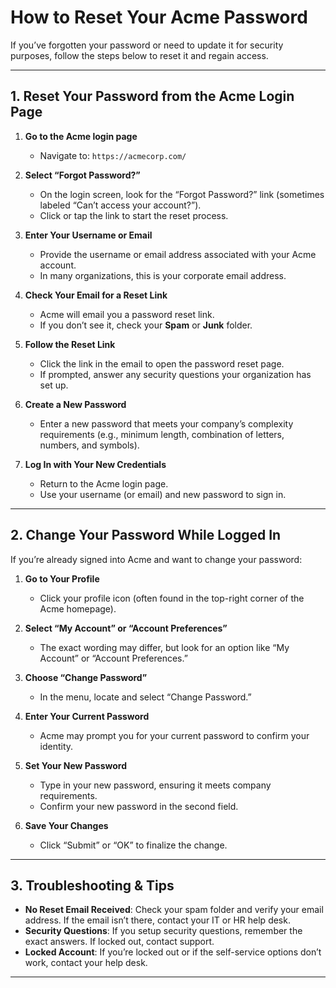# How to Reset Your Acme Password

If you’ve forgotten your password or need to update it for security purposes, follow the steps below to reset it and regain access.

---

## 1. Reset Your Password from the Acme Login Page

1. **Go to the Acme login page**  
   - Navigate to: `https://acmecorp.com/`

2. **Select “Forgot Password?”**  
   - On the login screen, look for the “Forgot Password?” link (sometimes labeled “Can’t access your account?”).  
   - Click or tap the link to start the reset process.

3. **Enter Your Username or Email**  
   - Provide the username or email address associated with your Acme account.  
   - In many organizations, this is your corporate email address.

4. **Check Your Email for a Reset Link**  
   - Acme will email you a password reset link.  
   - If you don’t see it, check your **Spam** or **Junk** folder.

5. **Follow the Reset Link**  
   - Click the link in the email to open the password reset page.  
   - If prompted, answer any security questions your organization has set up.

6. **Create a New Password**  
   - Enter a new password that meets your company’s complexity requirements (e.g., minimum length, combination of letters, numbers, and symbols).

7. **Log In with Your New Credentials**  
   - Return to the Acme login page.  
   - Use your username (or email) and new password to sign in.

---

## 2. Change Your Password While Logged In

If you’re already signed into Acme and want to change your password:

1. **Go to Your Profile**  
   - Click your profile icon (often found in the top-right corner of the Acme homepage).

2. **Select “My Account” or “Account Preferences”**  
   - The exact wording may differ, but look for an option like “My Account” or “Account Preferences.”

3. **Choose “Change Password”**  
   - In the menu, locate and select “Change Password.”

4. **Enter Your Current Password**  
   - Acme may prompt you for your current password to confirm your identity.

5. **Set Your New Password**  
   - Type in your new password, ensuring it meets company requirements.  
   - Confirm your new password in the second field.

6. **Save Your Changes**  
   - Click “Submit” or “OK” to finalize the change.

---

## 3. Troubleshooting & Tips

- **No Reset Email Received**: Check your spam folder and verify your email address. If the email isn’t there, contact your IT or HR help desk.  
- **Security Questions**: If you setup security questions, remember the exact answers. If locked out, contact support.  
- **Locked Account**: If you’re locked out or if the self-service options don’t work, contact your help desk.

---